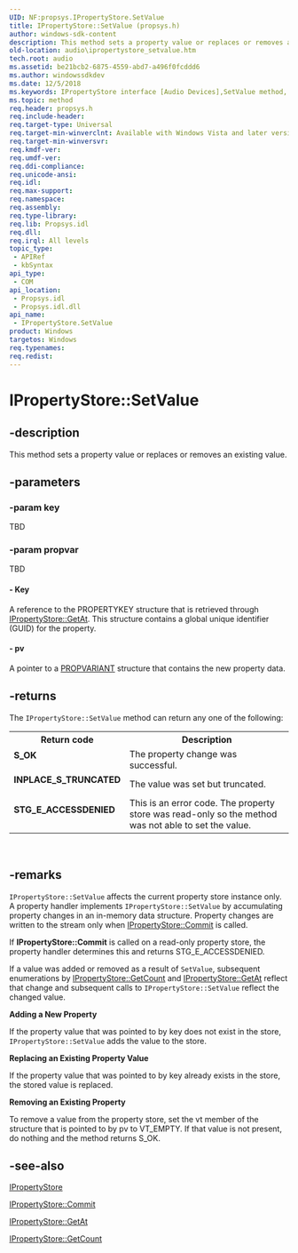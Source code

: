 ```yaml
---
UID: NF:propsys.IPropertyStore.SetValue
title: IPropertyStore::SetValue (propsys.h)
author: windows-sdk-content
description: This method sets a property value or replaces or removes an existing value.
old-location: audio\ipropertystore_setvalue.htm
tech.root: audio
ms.assetid: be21bcb2-6875-4559-abd7-a496f0fcddd6
ms.author: windowssdkdev
ms.date: 12/5/2018
ms.keywords: IPropertyStore interface [Audio Devices],SetValue method, IPropertyStore.SetValue, IPropertyStore::SetValue, SetValue, SetValue (IpropertyStore), SetValue method [Audio Devices], SetValue method [Audio Devices],IPropertyStore interface, audio.ipropertystore_setvalue, audio_syseffects_r_0f840b2a-35e2-4a93-9c50-84671d662b7d.xml, propsys/IPropertyStore::SetValue
ms.topic: method
req.header: propsys.h
req.include-header: 
req.target-type: Universal
req.target-min-winverclnt: Available with Windows Vista and later versions of the Windows operating system.
req.target-min-winversvr: 
req.kmdf-ver: 
req.umdf-ver: 
req.ddi-compliance: 
req.unicode-ansi: 
req.idl: 
req.max-support: 
req.namespace: 
req.assembly: 
req.type-library: 
req.lib: Propsys.idl
req.dll: 
req.irql: All levels
topic_type:
 - APIRef
 - kbSyntax
api_type:
 - COM
api_location:
 - Propsys.idl
 - Propsys.idl.dll
api_name:
 - IPropertyStore.SetValue
product: Windows
targetos: Windows
req.typenames: 
req.redist: 
---
```


# IPropertyStore::SetValue


## -description


This method sets a property value or replaces or removes an existing value.


## -parameters




### -param key

TBD


### -param propvar

TBD




#### - Key

A reference to the PROPERTYKEY structure that is retrieved through <a href="https://msdn.microsoft.com/4f93949a-d5d5-4fbf-8538-6171861e5884">IPropertyStore::GetAt</a>. This structure contains a global unique identifier (GUID) for the property.


#### - pv

A pointer to a <a href="http://go.microsoft.com/fwlink/p/?linkid=106396">PROPVARIANT</a> structure that contains the new property data.


## -returns



The <code>IPropertyStore::SetValue</code> method can return any one of the following:

<table>
<tr>
<th>Return code</th>
<th>Description</th>
</tr>
<tr>
<td width="40%">
<dl>
<dt><b>S_OK</b></dt>
</dl>
</td>
<td width="60%">
The property change was successful.

</td>
</tr>
<tr>
<td width="40%">
<dl>
<dt><b>INPLACE_S_TRUNCATED</b></dt>
</dl>
</td>
<td width="60%">
The value was set but truncated.

</td>
</tr>
<tr>
<td width="40%">
<dl>
<dt><b>STG_E_ACCESSDENIED</b></dt>
</dl>
</td>
<td width="60%">
This is an error code. The property store was read-only so the method was not able to set the value.

</td>
</tr>
</table>
 




## -remarks



<code>IPropertyStore::SetValue</code> affects the current property store instance only. A property handler implements <code>IPropertyStore::SetValue</code> by accumulating property changes in an in-memory data structure. Property changes are written to the stream only when <a href="https://msdn.microsoft.com/a3cc6815-a16f-45e7-a2d5-8f354f712170">IPropertyStore::Commit</a> is called.

If <b>IPropertyStore::Commit</b> is called on a read-only property store, the property handler determines this and returns STG_E_ACCESSDENIED.

If a value was added or removed as a result of <code>SetValue</code>, subsequent enumerations by <a href="https://msdn.microsoft.com/23f7b982-29db-4960-9a1d-2f9e033ebf61">IPropertyStore::GetCount</a> and <a href="https://msdn.microsoft.com/4f93949a-d5d5-4fbf-8538-6171861e5884">IPropertyStore::GetAt</a> reflect that change and subsequent calls to <code>IPropertyStore::SetValue</code> reflect the changed value.

<b>Adding a New Property</b>

If the property value that was pointed to by key does not exist in the store, <code>IPropertyStore::SetValue</code> adds the value to the store.

<b>Replacing an Existing Property Value</b>

If the property value that was pointed to by key already exists in the store, the stored value is replaced.

<b>Removing an Existing Property</b>

To remove a value from the property store, set the vt member of the structure that is pointed to by pv to VT_EMPTY. If that value is not present, do nothing and the method returns S_OK.




## -see-also




<a href="https://msdn.microsoft.com/63afd5b1-87cc-4e0a-8964-2138c5fbff46">IPropertyStore</a>



<a href="https://msdn.microsoft.com/a3cc6815-a16f-45e7-a2d5-8f354f712170">IPropertyStore::Commit</a>



<a href="https://msdn.microsoft.com/4f93949a-d5d5-4fbf-8538-6171861e5884">IPropertyStore::GetAt</a>



<a href="https://msdn.microsoft.com/23f7b982-29db-4960-9a1d-2f9e033ebf61">IPropertyStore::GetCount</a>
 

 

